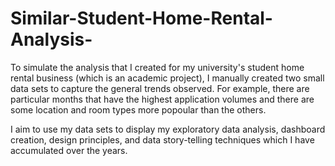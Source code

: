 # Similar-Student-Home-Rental-Analysis-

To simulate the analysis that I created for my university's student home rental business (which is an academic project), I manually created two small data sets to capture the general trends observed. For example, there are particular months that have the highest application volumes and there are some location and room types more popoular than the others.

I aim to use my data sets to display my exploratory data analysis, dashboard creation, design principles, and data story-telling techniques which I have accumulated over the years.
